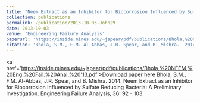 ```yaml
---
title: "Neem Extract as an Inhibitor for Biocorrosion Influenced by Sulfate Reducing Bacteria: A Preliminary Investigation"
collection: publications
permalink: /publication/2013-10-03-John29
date: 2013-10-03
venue: 'Engineering Failure Analysis'
paperurl: 'https://inside.mines.edu/~jspear/pdf/publications/Bhola,%20NEEM,%20Eng.%20Fail.%20Anal.%20'13.pdf'
citation: 'Bhola, S.M., F.M. Al-Abbas, J.R. Spear, and B. Mishra.  2014.  Neem Extract as an Inhibitor for Biocorrosion Influenced by Sulfate Reducing Bacteria: A Preliminary Investigation.  Engineering Failure Analysis, 36: 92 - 103.'
---
```


<a href='https://inside.mines.edu/~jspear/pdf/publications/Bhola,%20NEEM,%20Eng.%20Fail.%20Anal.%20'13.pdf'>Download paper here</a>
Bhola, S.M., F.M. Al-Abbas, J.R. Spear, and B. Mishra.  2014.  Neem Extract as an Inhibitor for Biocorrosion Influenced by Sulfate Reducing Bacteria: A Preliminary Investigation.  Engineering Failure Analysis, 36: 92 - 103.
